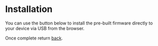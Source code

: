 # Installation

You can use the button below to install the pre-built firmware directly to your device via USB from the browser.

<esp-web-install-button manifest="firmware/undermount-ac-esphome-thermostat.manifest.json"></esp-web-install-button>

<script type="module" src="https://unpkg.com/esp-web-tools@10/dist/web/install-button.js?module"></script>

Once complete return [back](https://www.google.com).
